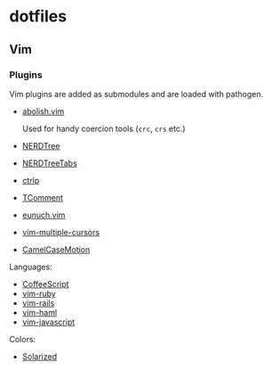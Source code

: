 # dotfiles

## Vim

### Plugins

Vim plugins are added as submodules and are loaded with pathogen.

* [abolish.vim](https://github.com/tpope/vim-abolish)

  Used for handy coercion tools (`crc`, `crs` etc.)

* [NERDTree](https://github.com/scrooloose/nerdtree)
* [NERDTreeTabs](https://github.com/jistr/vim-nerdtree-tabs)
* [ctrlp](https://github.com/kien/ctrlp.vim)
* [TComment](https://github.com/tomtom/tcomment_vim)
* [eunuch.vim](https://github.com/tpope/vim-eunuch)
* [vim-multiple-cursors](https://github.com/terryma/vim-multiple-cursors)
* [CamelCaseMotion](https://github.com/bkad/CamelCaseMotion)

Languages:

* [CoffeeScript](https://github.com/kchmck/vim-coffee-script)
* [vim-ruby](https://github.com/vim-ruby/vim-ruby)
* [vim-rails](https://github.com/tpope/vim-rails)
* [vim-haml](https://github.com/chriseppstein/vim-haml)
* [vim-javascript](https://github.com/pangloss/vim-javascript)

Colors:

* [Solarized](https://github.com/altercation/vim-colors-solarized)
